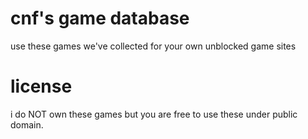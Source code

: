 # cnf's game database

use these games we've collected for your own unblocked game sites


# license

i do NOT own these games but you are free to use these under public domain.



